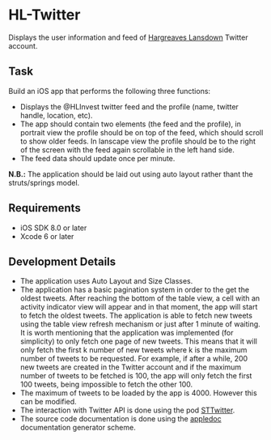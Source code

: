 HL-Twitter
==========

Displays the user information and feed of [Hargreaves Lansdown](https://twitter.com/hlinvest) Twitter account.

Task
----

Build an iOS app that performs the following three functions:
* Displays the @HLInvest twitter feed and the profile (name, twitter handle, location, etc).
* The app should contain two elements (the feed and the profile), in portrait view the profile should be on top of the feed, which should scroll to show older feeds.
In lanscape view the profile should be to the right of the screen with the feed again scrollable in the left hand side.
* The feed data should update once per minute.

**N.B.:** The application should be laid out using auto layout rather thant the struts/springs model.

Requirements
------------

* iOS SDK 8.0 or later 
* Xcode 6 or later

Development Details
-------------------

* The application uses Auto Layout and Size Classes.
* The application has a basic pagination system in order to the get the oldest tweets. After reaching the bottom of the table view, a cell with an activity indicator view will appear and in that moment, the app will start to fetch the oldest tweets. The application is able to fetch new tweets using the table view refresh mechanism or just after 1 minute of waiting. It is worth mentioning that the application was implemented (for simplicity) to only fetch one page of new tweets. This means that it will only fetch the first k number of new tweets where k is the maximum number of tweets to be requested. For example, if after a while, 200 new tweets are created in the Twitter account and if the maximum number of tweets to be fetched is 100, the app will only fetch the first 100 tweets, being impossible to fetch the other 100.  
* The maximum of tweets to be loaded by the app is 4000. However this can be modified.
* The interaction with Twitter API is done using the pod [STTwitter](https://github.com/nst/STTwitter).
* The source code documentation is done using the [appledoc](http://gentlebytes.com/appledoc/) documentation generator scheme. 
